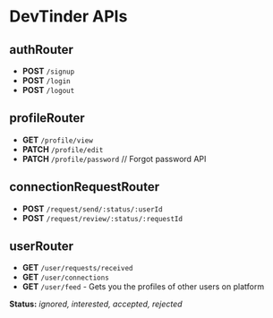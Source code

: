 # DevTinder APIs

## authRouter
- **POST** `/signup`
- **POST** `/login`
- **POST** `/logout`

## profileRouter
- **GET** `/profile/view`
- **PATCH** `/profile/edit`
- **PATCH** `/profile/password` // Forgot password API

## connectionRequestRouter
- **POST** `/request/send/:status/:userId`
- **POST** `/request/review/:status/:requestId`

## userRouter
- **GET** `/user/requests/received`
- **GET** `/user/connections`
- **GET** `/user/feed` - Gets you the profiles of other users on platform


**Status:** *ignored, interested, accepted, rejected*

